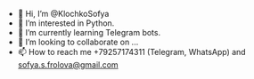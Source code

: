 - 👋 Hi, I’m @KlochkoSofya
- 👀 I’m interested in Python.
- 🌱 I’m currently learning Telegram bots.
- 💞️ I’m looking to collaborate on ...
- 📫 How to reach me +79257174311 (Telegram, WhatsApp) and sofya.s.frolova@gmail.com

<!---
KlochkoSofya/KlochkoSofya is a ✨ special ✨ repository because its `README.md` (this file) appears on your GitHub profile.
You can click the Preview link to take a look at your changes.
--->
